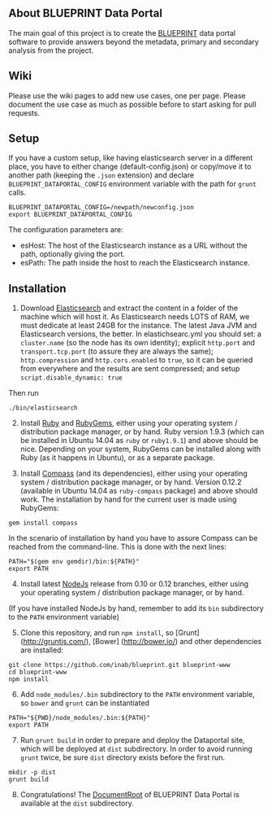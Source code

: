 About BLUEPRINT Data Portal
---------------------------

The main goal of this project is to create the [BLUEPRINT](http://www.blueprint-epigenome.eu/) data portal software to provide answers beyond the metadata, primary and secondary analysis from the project. 

Wiki
----

Please use the wiki pages to add new use cases, one per page. Please document the use case as much as possible before to start asking for pull requests.

Setup
-----

If you have a custom setup, like having elasticsearch server in a different place, you have to either change (default-config.json) or copy/move it to another path (keeping the `.json` extension) and declare `BLUEPRINT_DATAPORTAL_CONFIG` environment variable with the path for `grunt` calls.

```
BLUEPRINT_DATAPORTAL_CONFIG=/newpath/newconfig.json
export BLUEPRINT_DATAPORTAL_CONFIG
```

The configuration parameters are:

* esHost: The host of the Elasticsearch instance as a URL without the path, optionally giving the port.
* esPath: The path inside the host to reach the Elasticsearch instance.

Installation
-----------

1) Download [Elasticsearch](https://www.elastic.co/downloads/elasticsearch) and extract the content in a folder of the machine which will host it. As Elasticsearch needs LOTS of RAM, we must dedicate at least 24GB for the instance. The latest Java JVM and Elasticsearch versions, the better. In elastichsearc.yml you should set: a `cluster.name` (so the node has its own identity); explicit `http.port` and `transport.tcp.port` (to assure they are always the same); `http.compression` and `http.cors.enabled` to `true`, so it can be queried from everywhere and the results are sent compressed; and setup `script.disable_dynamic: true`

Then run

```
./bin/elasticsearch
```

2) Install [Ruby](https://www.ruby-lang.org/) and [RubyGems](https://rubygems.org/), either using your operating system / distribution package manager, or by hand. Ruby version 1.9.3 (which can be installed in Ubuntu 14.04 as `ruby` or `ruby1.9.1`) and above should be nice. Depending on your system, RubyGems can be installed along with Ruby (as it happens in Ubuntu), or as a separate package.

3) Install [Compass](http://compass-style.org/) (and its dependencies), either using your operating system / distribution package manager, or by hand. Version 0.12.2 (available in Ubuntu 14.04 as `ruby-compass` package) and above should work. The installation by hand for the current user is made using RubyGems:

```
gem install compass
```

In the scenario of installation by hand you have to assure Compass can be reached from the command-line. This is done with the next lines:

```
PATH="$(gem env gemdir)/bin:${PATH}"
export PATH
```

4) Install latest [NodeJs](http://nodejs.org/) release from 0.10 or 0.12 branches, either using your operating system / distribution package manager, or by hand.

(If you have installed NodeJs by hand, remember to add its `bin` subdirectory to the `PATH` environment variable)

5) Clone this repository, and run `npm install`, so [Grunt] (http://gruntjs.com/), [Bower] (http://bower.io/) and other dependencies are installed:

```
git clone https://github.com/inab/blueprint.git blueprint-www
cd blueprint-www
npm install
```

6) Add `node_modules/.bin` subdirectory to the `PATH` environment variable, so `bower` and `grunt` can be instantiated

```
PATH="${PWD}/node_modules/.bin:${PATH}"
export PATH
```

7) Run `grunt build` in order to prepare and deploy the Dataportal site, which will be deployed at `dist` subdirectory. In order to avoid running `grunt` twice, be sure `dist` directory exists before the first run.

```
mkdir -p dist
grunt build
```

8) Congratulations! The [DocumentRoot](http://httpd.apache.org/docs/current/mod/core.html#documentroot) of BLUEPRINT Data Portal is available at the `dist` subdirectory.
